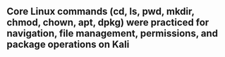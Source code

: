 ## Core Linux commands (cd, ls, pwd, mkdir, chmod, chown, apt, dpkg) were practiced for navigation, file management, permissions, and package operations on Kali
